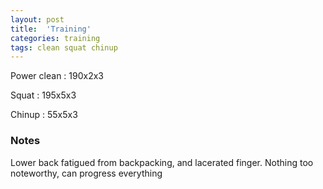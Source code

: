 ```yaml
---
layout: post
title:  'Training'
categories: training
tags: clean squat chinup
---
```


Power clean :   190x2x3

Squat   :   195x5x3

Chinup  :   55x5x3

### Notes

Lower back fatigued from backpacking, and lacerated finger. Nothing too noteworthy, can progress everything
